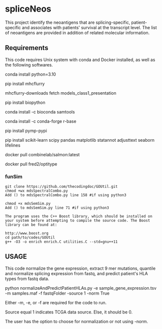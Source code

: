 # spliceNeos
This project identify the neoantigens that are splicing-specific, patient-specific and associates with patients' survival at the transcript level. The list of neoantigens are provided in addition of related molecular information. 

## Requirements
This code requires Unix system with conda and Docker installed, as well as the following softwares. 

conda install python=3.10

pip install mhcflurry

mhcflurry-downloads fetch models_class1_presentation

pip install biopython

conda install -c bioconda samtools

conda install -c conda-forge r-base

pip install pymp-pypi

pip install scikit-learn scipy pandas matplotlib statannot adjusttext seaborn lifelines

docker pull combinelab/salmon:latest

docker pull fred2/optitype

### funSim
```
git clone https://github.com/thecodingdoc/GOUtil.git
chmod +wx mdsSpectralCombo.py
Add () to mdsSpectralCombo.py line 158 #if using python3

chmod +x mdsSemSim.py
Add () to mdsSemSim.py line 71 #if using python3

The program uses the C++ Boost library, which should be installed on your system before attempting to compile the source code. The Boost library can be found at:

http://www.boost.org
cd path/to/codes/GOUtil
g++ -O3 -o enrich enrich.C utilities.C --std=gnu++11
```

## USAGE
This code normalize the gene expression, extract 9 mer mutations, quantile and normalize splicing expression from fastq, and predict patient's HLA types from fastq data.

python normalizeAndPredictPatientHLAs.py -e sample_gene_expression.tsv -m samples.maf -f fastqFolder -source 1 -norm True

Either -m, -e, or -f are required for the code to run. 

Source equal 1 indicates TCGA data source. Else, it should be 0. 

The user has the option to choose for normalization or not using -norm.
